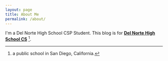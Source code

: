 ```yaml
---
layout: page
title: About Me
permalink: /about/
---
```


I'm a Del Norte High School CSP Student. This blog is for **[Del Norte High School CS](https://www.powayusd.com/en-US/Schools/HS/DNHS/Home)** [^1].


[^1]:a public school in San Diego, California. 
